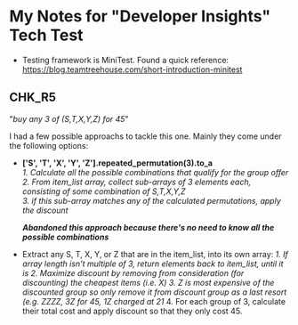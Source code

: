 # My Notes for "Developer Insights" Tech Test

- Testing framework is MiniTest. Found a quick reference: https://blog.teamtreehouse.com/short-introduction-minitest

## CHK_R5
"_buy any 3 of (S,T,X,Y,Z) for 45_"

I had a few possible approachs to tackle this one. Mainly they come under the following options:  
  * **['S', 'T', 'X', 'Y', 'Z'].repeated_permutation(3).to_a**  
    *1. Calculate all the possible combinations that qualify for the group offer  
    2. From item_list array, collect sub-arrays of 3 elements each, consisting of some combination of S,T,X,Y,Z  
    3. if this sub-array matches any of the calculated permutations, apply the discount*
     
    ***Abandoned this approach because there's no need to know all the possible combinations***
   
  * Extract any S, T, X, Y, or Z that are in the item_list, into its own array:
    *1. If array length isn't multiple of 3, return elements back to item_list, until it is
    2. Maximize discount by removing from consideration (for discounting) the cheapest items (i.e. X)
    3. Z is most expensive of the discounted group so only remove it from discount group as a last resort (e.g. ZZZZ, 3Z for 45, 1Z charged at 21*
    4. For each group of 3, calculate their total cost and apply discount so that they only cost 45.



